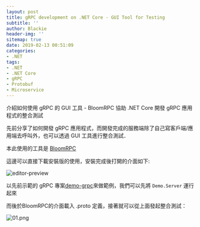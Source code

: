 ```yaml
---
layout: post
title: gRPC development on .NET Core - GUI Tool for Testing
subtitle: ''
author: Blackie
header-img: ''
sitemap: true
date: 2019-02-13 00:51:09
categories:
- .NET
tags: 
- .NET
- .NET Core
- gRPC
- Protobuf
- Microservice
---
```


介紹如何使用 gRPC 的 GUI 工具 - BloomRPC 協助 .NET Core 開發 gRPC 應用程式的整合測試

<!-- More -->

先前分享了如何開發 gRPC 應用程式，而開發完成的服務端除了自己寫客戶端/應用端去呼叫外，也可以透過 GUI 工具進行整合測試．

本此使用的工具是 [BloomRPC](https://github.com/uw-labs/bloomrpc)

這邊可以直接下載安裝版的使用，安裝完成後打開的介面如下:

![editor-preview](https://github.com/uw-labs/bloomrpc/raw/master/resources/editor-preview.gif)

以先前示範的 gRPC 專案[demo-grpc](https://github.com/blackie1019/demo-grpc)來做範例，我們可以先將 `Demo.Server` 運行起來

而後於BloomRPC的介面載入 .proto 定義，接著就可以從上面發起整合測試：

![01.png](01.png)